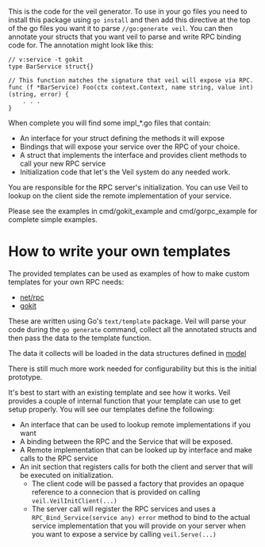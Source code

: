 This is the code for the veil generator.  To use in your go files you need to install this package using ```go install``` and then add this directive at the top of the go files you want it to parse ```//go:generate veil```.  You can then annotate your structs that you want veil to parse and write RPC binding code for.  The annotation might look like this:

```
// v:service -t gokit
type BarService struct{}

// This function matches the signature that veil will expose via RPC.
func (f *BarService) Foo(ctx context.Context, name string, value int) (string, error) {
    . . .
}
```

When complete you will find some impl_*.go files that contain:

* An interface for your struct defining the methods it will expose
* Bindings that will expose your service over the RPC of your choice.
* A struct that implements the interface and provides client methods to call your new RPC service
* Initialization code that let's the Veil system do any needed work.

You are responsible for the RPC server's initialization.  You can use Veil to lookup on the client side the remote implementation of your service.

Please see the examples in cmd/gokit_example and cmd/gorpc_example for complete simple examples.

# How to write your own templates 

The provided templates can be used as examples of how to make custom templates for your own RPC needs:

* [net/rpc](https://github.com/hoyle1974/veil/blob/main/cmd/veil/rpc_service.tmpl)
* [gokit](https://github.com/hoyle1974/veil/blob/main/cmd/veil/gokit_service.tmpl)

These are written using Go's ```text/template``` package.  Veil will parse your code during the ```go generate``` command, collect all the annotated structs and then pass the data to the template function.

The data it collects will be loaded in the data structures defined in [model](https://github.com/hoyle1974/veil/blob/main/cmd/veil/models.go)

There is still much more work needed for configurability but this is the initial prototype.

It's best to start with an existing template and see how it works.  Veil provides a couple of internal function that your template can use to get setup properly.  You will see our templates define the following:

* An interface that can be used to lookup remote implementations if you want
* A binding between the RPC and the Service that will be exposed.
* A Remote implementation that can be looked up by interface and make calls to the RPC service
* An init section that registers calls for both the client and server that will be executed on initialization.
    * The client code will be passed a factory that provides an opaque reference to a connecion that is provided on calling ```veil.VeilInitClient(...)``` 
    * The server call will register the RPC services and uses a ```RPC_Bind_Service(service any) error``` method to bind to the actual service implementation that you will provide on your server when you want to expose a service by calling ```veil.Serve(...)```

    



